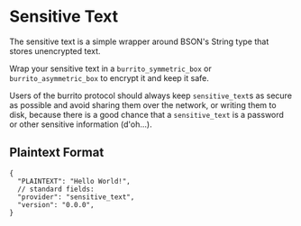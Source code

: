 # Sensitive Text

The sensitive text is a simple wrapper around BSON's String type that stores unencrypted text.

Wrap your sensitive text in a `burrito_symmetric_box` or `burrito_asymmetric_box` to encrypt it and keep it safe.

Users of the burrito protocol should always keep `sensitive_text`s as secure as possible and avoid sharing them over the network,
or writing them to disk, because there is a good chance that a `sensitive_text` is a password or other sensitive information (d'oh...).

## Plaintext Format

```json5
{
  "PLAINTEXT": "Hello World!",
  // standard fields:
  "provider": "sensitive_text",
  "version": "0.0.0",
}
```